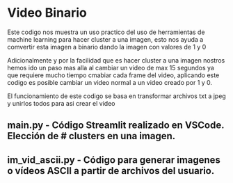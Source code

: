 # Video Binario

Este codigo nos muestra un uso practico del uso de herramientas de machine learning para hacer cluster a una imagen, esto nos ayuda a comvertir esta imagen a binario dando la imagen con valores de 1 y 0

Adicionalmente y por la facilidad que es hacer cluster a una imagen nostros hemos ido un paso mas alla al cambiar un video de max 15 segundos ya que requiere mucho tiempo cmabiar cada frame del video, aplicando este codigo es posible cambiar un video normal a un video creado por 1 y 0.

El funcionamiento de este codigo se basa en transformar archivos txt a jpeg y unirlos todos para asi crear el video 

## main.py - Código Streamlit realizado en VSCode. Elección de # clusters en una imagen.

## im_vid_ascii.py - Código para generar imagenes o vídeos ASCII a partir de archivos del usuario. 
